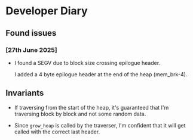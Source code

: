 # Developer Diary

## Found issues

### [27th June 2025]

- I found a SEGV due to block size crossing epilogue header. 

    I added a 4 byte epilogue header at the end of the heap (mem_brk-4). 
    

## Invariants

- If traversing from the start of the heap, it's guaranteed that I'm traversing block by block and not some random data.

- Since `grow_heap` is called by the traverser, I'm confident that it will get called with the correct last header.